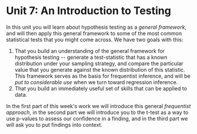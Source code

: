# Unit 7: An Introduction to Testing 

In this unit you will learn about hypothesis testing as a *general framework*, and will then apply this general framework to some of the most common statistical tests that you might come across. We have two goals with this: 

1. That you build an understanding of the general framework for hypothesis testing -- generate a test-statistic that has a known distribution under your sampling strategy, and compare the particular value that you generate against the known distribution of this statistic. This framework serves as the basis for frequentist inference, and will be *put to considerable use* when we turn toward regression inference. 
2. That you build an immediately useful set of skills that can be applied to data. 

In the first part of this week's work we will introduce this general *frequentist approach*, in the second part we will introduce you to the t-test as a way to use p-values to assess our confidence in a finding, and in the third part we will ask you to put findings into context. 
